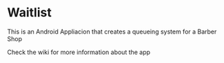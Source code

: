 # Waitlist
This is an Android Appliacion that creates a queueing system for a Barber Shop

Check the wiki for more information about the app
